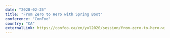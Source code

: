 ```yaml
---
date: "2020-02-25"
title: "From Zero to Hero with Spring Boot"
conference: "ConFoo"
country: "CA"
externalLink: https://confoo.ca/en/yul2020/session/from-zero-to-hero-with-spring-boot
---
```

